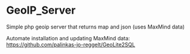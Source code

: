 # GeoIP_Server
Simple php geoip server that returns map and json (uses MaxMind data)

Automate installation and updating MaxMind data: https://github.com/palinkas-jo-reggelt/GeoLite2SQL
